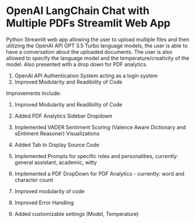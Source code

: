 # OpenAI LangChain Chat with Multiple PDFs Streamlit Web App
Python Streamlit web app allowing the user to upload multiple files and then utilizing the OpenAI API GPT 3.5 Turbo language models, the user is able to have a conversation about the uploaded documents. The user is also allowed to specify the language model and the temperature/creativity of the model. Also presented with a drop down for PDF analytics.


1. OpenAI API Authentication System acting as a login system
2. Improved Modularity and Readibility of Code



Improvements Include:
1. Improved Modularity and Readibility of Code
3. Added PDF Analytics Sidebar Dropdown
4. Implemented VADER Sentiment Scoring (Valence Aware Dictionary and sEntiment Reasoner) Visualizations
5. Added Tab to Display Source Code


1. Implemented Prompts for specific roles and personalities, currently: general assistant, academic, witty
2. Implemented a PDF DropDown for PDF Analytics - currently: word and character count
3. Improved modularity of code


1. Improved Error Handling
2. Added customizable settings (Model, Temperature)

